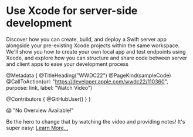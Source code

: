 # Use Xcode for server-side development

Discover how you can create, build, and deploy a Swift server app alongside your pre-existing Xcode projects within the same workspace. We'll show you how to create your own local app and test endpoints using Xcode, and explore how you can structure and share code between server and client apps to ease your development process

@Metadata {
   @TitleHeading("WWDC22")
   @PageKind(sampleCode)
   @CallToAction(url: "https://developer.apple.com/wwdc22/110360", purpose: link, label: "Watch Video")

   @Contributors {
      @GitHubUser(<replace this with your GitHub handle>)
   }
}

😱 "No Overview Available!"

Be the hero to change that by watching the video and providing notes! It's super easy:
 [Learn More…](https://wwdcnotes.github.io/WWDCNotes/documentation/wwdcnotes/contributing)

